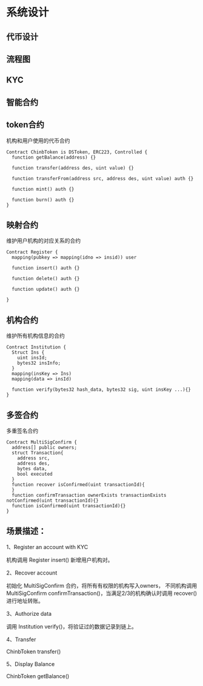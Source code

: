 # 系统设计

## 代币设计

## 流程图

## KYC

## 智能合约

## token合约

机构和用户使用的代币合约

```
Contract ChinbToken is DSToken, ERC223, Controlled {
  function getBalance(address) {}

  function transfer(address des, uint value) {}

  function transferFrom(address src, address des, uint value) auth {}

  function mint() auth {}

  function burn() auth {}
}
```

## 映射合约

维护用户机构的对应关系的合约

```
Contract Register {
  mapping(pubkey => mapping(idno => insid)) user

  function insert() auth {}

  function delete() auth {}

  function update() auth {}
  
}
```
## 机构合约

维护所有机构信息的合约

```
Contract Institution {
  Struct Ins {
    uint insId;
    bytes32 insInfo;
  }
  mapping(insKey => Ins)
  mapping(data => insId)

  function verify(bytes32 hash_data, bytes32 sig, uint insKey ...){}
}
```

## 多签合约

多重签名合约

```
Contract MultiSigConfirm {
  address[] public owners;
  struct Transaction{
    address src,
    address des,
    bytes data,
    bool executed
  }
  function recover isConfirmed(uint transactionId){
  }
  function confirmTransaction ownerExists transactionExists notConfirmed(uint transactionId){}
  function isConfirmed(uint transactionId){}
}
```

## 场景描述：
1、Register an account with KYC 

机构调用 Register insert() 新增用户机构对。

2、Recover account

初始化 MultiSigConfirm 合约，将所有有权限的机构写入owners， 不同机构调用 MultiSigConfirm confirmTransaction()，当满足2/3的机构确认时调用 recover() 进行地址转账。

3、Authorize data

调用 Institution verify()，将验证过的数据记录到链上。

4、Transfer

ChinbToken transfer()

5、Display Balance

ChinbToken getBalance()